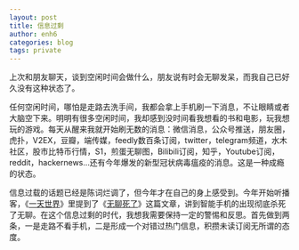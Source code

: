 ```yaml
---
layout: post
title: 信息过剩
author: enh6
categories: blog
tags: private
---
```


上次和朋友聊天，谈到空闲时间会做什么，朋友说有时会无聊发呆，而我自己已好久没有这种状态了。

任何空闲时间，哪怕是走路去洗手间，我都会拿上手机刷一下消息，不让眼睛或者大脑空下来。明明有很多空闲时间，我却感到没时间看我想看的书和电影，玩我想玩的游戏。每天从醒来我就开始刷无数的消息：微信消息，公众号推送，朋友圈，虎扑，V2EX，豆瓣，端传媒，feedly数百条订阅，twitter，telegram频道，水木社区，股市比特币行情，S1，煎蛋无聊图，Bilibili订阅，知乎，Youtube订阅，reddit，hackernews...还有今年爆发的新型冠状病毒瘟疫的消息。这是一种成瘾的状态。

信息过载的话题已经是陈词烂调了，但今年才在自己的身上感受到。今年开始听播客，《[一天世界](https://yitianshijie.net/)》里提到了《[无聊死了](https://wensonyeh.blogspot.com/2014/10/blog-post_13.html)》这篇文章，讲到智能手机的出现彻底杀死了无聊。在这个信息过剩的时代，我想我需要保持一定的警惕和反思。首先做到两条，一是走路不看手机，二是形成一个对错过热门信息，积攒未读订阅无所谓的态度。
